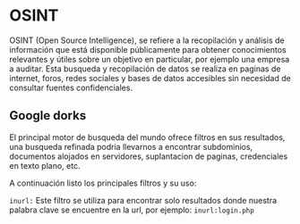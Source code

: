 # OSINT
OSINT (Open Source Intelligence), se refiere a la recopilación y análisis de información que está disponible públicamente para obtener conocimientos relevantes y útiles sobre un objetivo en particular, por ejemplo una empresa a auditar. Esta busqueda y recopilación de datos se realiza en paginas de internet, foros, redes sociales y bases de datos accesibles sin necesidad de consultar fuentes confidenciales.

## Google dorks
El principal motor de busqueda del mundo ofrece filtros en sus resultados, una busqueda refinada podria llevarnos a encontrar subdominios, documentos alojados en servidores, suplantacion de paginas, credenciales en texto plano, etc.

A continuación listo los principales filtros y su uso:

```inurl:``` Este filtro se utiliza para encontrar solo resultados donde nuestra palabra clave se encuentre en la url, por ejemplo: ```inurl:login.php```


